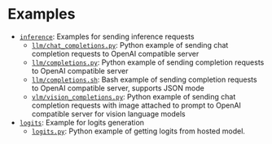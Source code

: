 # Examples
- [`inference`](inference): Examples for sending inference requests
  - [`llm/chat_completions.py`](inference/llm/chat_completions.py): Python example of sending chat completion requests to OpenAI compatible server
  - [`llm/completions.py`](inference/llm/completions.py): Python example of sending completion requests to OpenAI compatible server
  - [`llm/completions.sh`](inference/llm/completions.sh): Bash example of sending completion requests to OpenAI compatible server, supports JSON mode
  - [`vlm/vision_completions.py`](inference/vlm/vision_completions.py): Python example of sending chat completion requests with image attached to prompt to OpenAI compatible server for vision language models
- [`logits`](logits): Example for logits generation
  - [`logits.py`](logits/logits.py): Python example of getting logits from hosted model.  
